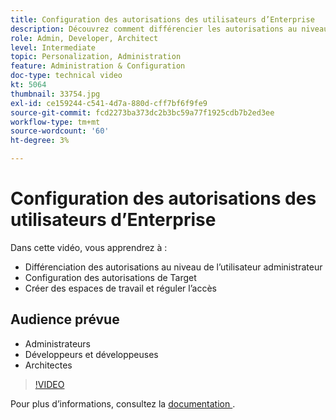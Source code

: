 ```yaml
---
title: Configuration des autorisations des utilisateurs d’Enterprise
description: Découvrez comment différencier les autorisations au niveau de l’utilisateur administrateur, configurer les autorisations Adobe Target, créer des espaces de travail et réguler l’accès.
role: Admin, Developer, Architect
level: Intermediate
topic: Personalization, Administration
feature: Administration & Configuration
doc-type: technical video
kt: 5064
thumbnail: 33754.jpg
exl-id: ce159244-c541-4d7a-880d-cff7bf6f9fe9
source-git-commit: fcd2273ba373dc2b3bc59a77f1925cdb7b2ed3ee
workflow-type: tm+mt
source-wordcount: '60'
ht-degree: 3%

---
```


# Configuration des autorisations des utilisateurs d’Enterprise

Dans cette vidéo, vous apprendrez à :

* Différenciation des autorisations au niveau de l’utilisateur administrateur
* Configuration des autorisations de Target
* Créer des espaces de travail et réguler l’accès

## Audience prévue

* Administrateurs
* Développeurs et développeuses
* Architectes

>[!VIDEO](https://video.tv.adobe.com/v/33754/?quality=12)

Pour plus d’informations, consultez la [ documentation ](https://experienceleague.adobe.com/docs/target/using/administer/administrating-target.html?lang=fr).
